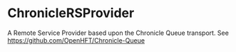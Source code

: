 # ChronicleRSProvider
A Remote Service Provider based upon the Chronicle Queue transport.  See https://github.com/OpenHFT/Chronicle-Queue
